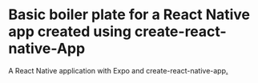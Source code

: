 Basic boiler plate for a React Native app created using create-react-native-App
=======================================================================================================================================================


 A React Native application with Expo and create-react-native-app[.](https://alligator.io/react/react-native-getting-started/)
